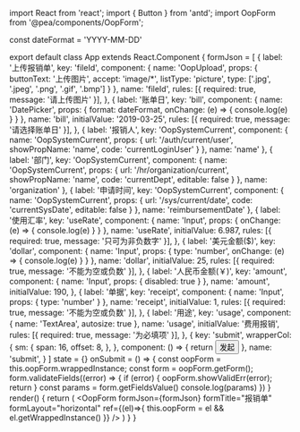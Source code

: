 import React from 'react';
import { Button } from 'antd';
import OopForm from '@pea/components/OopForm';

const dateFormat = 'YYYY-MM-DD'

export default class App extends React.Component {
  formJson = [
    {
      label: '上传报销单',
      key: 'fileId',
      component: {
        name: 'OopUpload',
        props: {
          buttonText: '上传图片',
          accept: 'image/*',
          listType: 'picture',
          type: ['.jpg', '.jpeg', '.png', '.gif', '.bmp']
        }
      },
      name: 'fileId',
      rules: [{
        required: true,
        message: '请上传图片'
      }],
    },
    {
      label: '账单日',
      key: 'bill',
      component: {
        name: 'DatePicker',
        props: {
          format: dateFormat,
          onChange: (e) => {
            console.log(e)
          }
        }
      },
      name: 'bill',
      initialValue: '2019-03-25',
      rules: [{
        required: true,
        message: '请选择账单日'
      }],
    },
    {
      label: '报销人',
      key: 'OopSystemCurrent',
      component: {
        name: 'OopSystemCurrent',
        props: {
          url: '/auth/current/user',
          showPropName: 'name',
          code: 'currentLoginUser'
        }
      },
      name: 'name'
    },
    {
      label: '部门',
      key: 'OopSystemCurrent',
      component: {
        name: 'OopSystemCurrent',
        props: {
          url: '/hr/organization/current',
          showPropName: 'name',
          code: 'currentDept',
          editable: false
        }
      },
      name: 'organization'
    },
    {
      label: '申请时间',
      key: 'OopSystemCurrent',
      component: {
        name: 'OopSystemCurrent',
        props: {
          url: '/sys/current/date',
          code: 'currentSysDate',
          editable: false
        }
      },
      name: 'reimbursementDate'
    },
    {
      label: '使用汇率',
      key: 'useRate',
      component: {
        name: 'Input',
        props: {
          onChange: (e) => {
            console.log(e)
          }
        }
      },
      name: 'useRate',
      initialValue: 6.987,
      rules: [{
        required: true,
        message: '只可为非负数字'
      }],
    },
    {
      label: '美元金额($)',
      key: 'dollar',
      component: {
        name: 'Input',
        props: {
          type: 'number',
          onChange: (e) => {
            console.log(e)
          }
        }
      },
      name: 'dollar',
      initialValue: 25,
      rules: [{
        required: true,
        message: '不能为空或负数'
      }],
    },
    {
      label: '人民币金额(￥)',
      key: 'amount',
      component: {
        name: 'Input',
        props: {
          disabled: true
        }
      },
      name: 'amount',
      initialValue: 190,
    },
    {
      label: '单据',
      key: 'receipt',
      component: {
        name: 'Input',
        props: {
          type: 'number'
        }
      },
      name: 'receipt',
      initialValue: 1,
      rules: [{
        required: true,
        message: '不能为空或负数'
      }],
    },
    {
      label: '用途',
      key: 'usage',
      component: {
        name: 'TextArea',
        autosize: true
      },
      name: 'usage',
      initialValue: '费用报销',
      rules: [{
        required: true,
        message: '为必填项'
      }],
    },
    {
      key: 'submit',
      wrapperCol: {
        sm: {
          span: 16,
          offset: 8,
        },
      },
      component: () => {
        return <Button size="large" type="primary" onClick={this.onSubmit}>发起</Button>
      },
      name: 'submit',
    }
  ]
  state = {}
  onSubmit = () => {
    const oopForm = this.oopForm.wrappedInstance;
    const form = oopForm.getForm();
    form.validateFields((error) => {
      if (error) {
        oopForm.showValidErr(error);
        return
      }
      const params = form.getFieldsValue()
      console.log(params)
    })
  }
  render() {
    return (
      <OopForm
        formJson={formJson}
        formTitle="报销单"
        formLayout="horizontal"
        ref={(el)=>{ this.oopForm = el && el.getWrappedInstance() }}
      />
    )
  }
}
